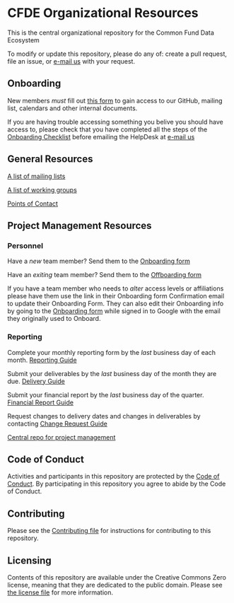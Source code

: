 # CFDE Organizational Resources

This is the central organizational repository for the Common Fund Data Ecosystem

To modify or update this repository, please do any of: create a pull
request, file an issue, or [e-mail us](mailto:autohelp+int+851+6545985337373134556@CFDE.groups.io) with your
request.

## Onboarding

New members *must* fill out [this form](https://forms.gle/H3ThBxzYYHdauaKJ8) to gain access to our 
GitHub, mailing list, calendars and other internal documents.

If you are having trouble accessing something you belive you should have access to, please check
that you have completed all the steps of the [Onboarding Checklist](OnboardingChecklist.md) before 
emailing the HelpDesk at [e-mail us](mailto:autohelp+int+851+6545985337373134556@CFDE.groups.io)

## General Resources

[A list of mailing lists](MailingLists.md)

[A list of working groups](WorkingGroups.md)

[Points of Contact](PointsOfContact.md)

## Project Management Resources

### Personnel

Have a *new* team member? Send them to the [Onboarding form](https://forms.gle/H3ThBxzYYHdauaKJ8)

Have an *exiting* team member? Send them to the [Offboarding form](https://forms.gle/TQMmwvSGaDCFuVXP9)

If you have a team member who needs to *alter* access levels or affiliations please have them use the link in their Onboarding form Confirmation email to update their Onboarding Form. They can also edit their Onboarding info by going to the [Onboarding form](https://forms.gle/H3ThBxzYYHdauaKJ8) while signed in to Google with the email they originally used to Onboard.

### Reporting

Complete your monthly reporting form by the *last* business day of each month. [Reporting Guide](https://github.com/nih-cfde/project-management/MonthlyReporting.md)

Submit your deliverables by the *last* business day of the month they are due. [Delivery Guide](https://github.com/nih-cfde/project-management/Delivery.md)

Submit your financial report by the *last* business day of the quarter. [Financial Report Guide](https://github.com/nih-cfde/project-management/FinancialReporting.md)

Request changes to delivery dates and changes in deliverables by contacting <bob> [Change Request Guide](https://github.com/nih-cfde/project-management/ChangeRequests.md)

[Central repo for project management](https://github.com/nih-cfde/project-management/)

## Code of Conduct

Activities and participants in this repository are protected by the
[Code of Conduct](./CodeOfConduct.md). By participating in this
repository you agree to abide by the Code of Conduct.

## Contributing

Please see the [Contributing file](./CONTRIBUTING.md) for instructions
for contributing to this repository.

## Licensing

Contents of this repository are available under the Creative Commons
Zero license, meaning that they are dedicated to the public domain.
Please see [the license file](./License.md) for more information.
